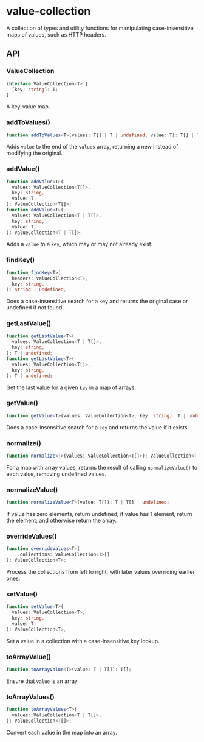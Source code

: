 # value-collection

A collection of types and utility functions for manipulating case-insensitive maps of values, such as HTTP headers.

## API

### ValueCollection<T>

```typescript
interface ValueCollection<T> {
  [key: string]: T;
}
```

A key-value map.

### addToValues()

```typescript
function addToValues<T>(values: T[] | T | undefined, value: T): T[] | T;
```

Adds `value` to the end of the `values` array, returning a new instead of modifying the original.

### addValue()

```typescript
function addValue<T>(
  values: ValueCollection<T[]>,
  key: string,
  value: T,
): ValueCollection<T[]>;
function addValue<T>(
  values: ValueCollection<T | T[]>,
  key: string,
  value: T,
): ValueCollection<T | T[]>;
```

Adds a `value` to a `key`, which may or may not already exist.

### findKey()

```typescript
function findKey<T>(
  headers: ValueCollection<T>,
  key: string,
): string | undefined;
```

Does a case-insensitive search for a key and returns the original case or undefined if not found.

### getLastValue()

```typescript
function getLastValue<T>(
  values: ValueCollection<T | T[]>,
  key: string,
): T | undefined;
function getLastValue<T>(
  values: ValueCollection<T[]>,
  key: string,
): T | undefined;
```

Get the last value for a given `key` in a map of arrays.

### getValue()

```typescript
function getValue<T>(values: ValueCollection<T>, key: string): T | undefined;
```

Does a case-insensitive search for a `key` and returns the value if it exists.

### normalize()

```typescript
function normalize<T>(values: ValueCollection<T[]>): ValueCollection<T | T[]>;
```

For a map with array values, returns the result of calling `normalizeValue()` to each value, removing undefined values.

### normalizeValue()

```typescript
function normalizeValue<T>(value: T[]): T | T[] | undefined;
```

If value has zero elements, return undefined; if value has 1 element, return the element; and otherwise return the array.

### overrideValues()

```typescript
function overrideValues<T>(
  ...collections: ValueCollection<T>[]
): ValueCollection<T>;
```

Process the collections from left to right, with later values overriding earlier ones.

### setValue()

```typescript
function setValue<T>(
  values: ValueCollection<T>,
  key: string,
  value: T,
): ValueCollection<T>;
```

Set a value in a collection with a case-insensitive key lookup.

### toArrayValue()

```typescript
function toArrayValue<T>(value: T | T[]): T[];
```

Ensure that `value` is an array.

### toArrayValues()

```typescript
function toArrayValues<T>(
  values: ValueCollection<T | T[]>,
): ValueCollection<T[]>;
```

Convert each value in the map into an array.
